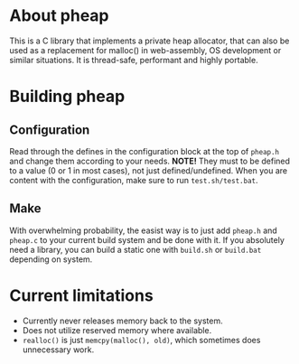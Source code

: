 # About pheap
This is a C library that implements a private heap allocator, that can also be used as a replacement for malloc() in web-assembly, OS development or similar situations. It is thread-safe, performant and highly portable.

# Building pheap

## Configuration
Read through the defines in the configuration block at the top of `pheap.h` and change them according to your needs. **NOTE!** They must to be defined to a value (0 or 1 in most cases), not just defined/undefined. When you are content with the configuration, make sure to run `test.sh/test.bat`.

## Make
With overwhelming probability, the easist way is to just add `pheap.h` and `pheap.c` to your current build system and be done with it. If you absolutely need a library, you can build a static one with `build.sh` or `build.bat` depending on system.

# Current limitations
* Currently never releases memory back to the system.
* Does not utilize reserved memory where available.
* `realloc()` is just `memcpy(malloc(), old)`, which sometimes does unnecessary work.

